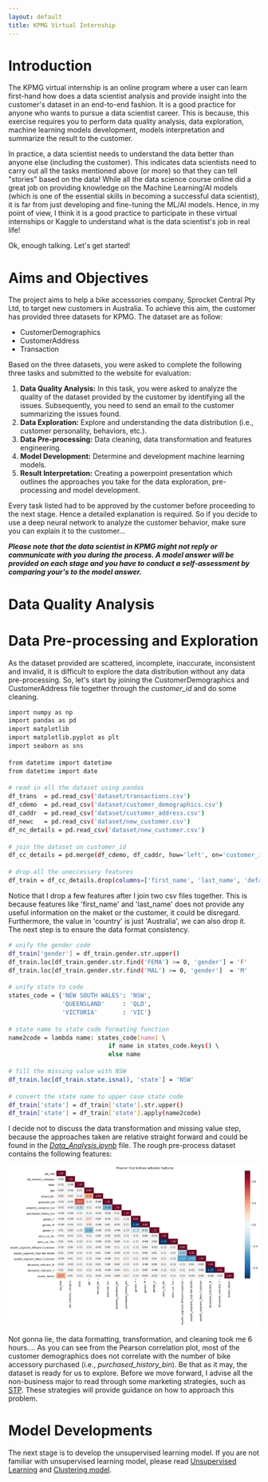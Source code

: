 ```yaml
---
layout: default
title: KPMG Virtual Internship
---
```


# Introduction
The KPMG virtual internship is an online program where a user can learn first-hand how does a data scientist analysis and provide insight into the customer's dataset in an end-to-end fashion. It is a good practice for anyone who wants to pursue a data scientist career. This is because, this exercise requires you to perform data quality analysis, data exploration, machine learning models development, models interpretation and summarize the result to the customer.

In practice, a data scientist needs to understand the data better than anyone else (including the customer). This indicates data scientists need to carry out all the tasks mentioned above (or more) so that they can tell "stories" based on the data! While all the data science course online did a great job on providing knowledge on the Machine Learning/AI models (which is one of the essential skills in becoming a successful data scientist), it is far from just developing and fine-tuning the ML/AI models. Hence, in my point of view, I think it is a good practice to participate in these virtual internships or Kaggle to understand what is the data scientist's job in real life!

Ok, enough talking. Let's get started!

# Aims and Objectives
The project aims to help a bike accessories company, Sprocket Central Pty Ltd, to target new customers in Australia.
To achieve this aim, the customer has provided three datasets for KPMG. The dataset are as follow:
* CustomerDemographics
* CustomerAddress
* Transaction

Based on the three datasets, you were asked to complete the following three tasks and submitted to the website for evaluation:
1. **Data Quality Analysis:** In this task, you were asked to analyze the quality of the dataset provided by the customer by identifying all the issues. Subsequently, you need to send an email to the customer summarizing the issues found.
2. **Data Exploration:** Explore and understanding the data distribution (i.e., customer personality, behaviors, etc.).
3. **Data Pre-processing:** Data cleaning, data transformation and features engineering. 
4. **Model Development:** Determine and development machine learning models.
5. **Result Interpretation:** Creating a powerpoint presentation which outlines the approaches you take for the data exploration, pre-processing and model development. 

Every task listed had to be approved by the customer before proceeding to the next stage. Hence a detailed explanation is required. 
So if you decide to use a deep neural network to analyze the customer behavior, make sure you can explain it to the customer...    

***Please note that the data scientist in KPMG might not reply or communicate with you during the process. A model answer will be provided on each stage and you have to conduct a self-assessment by comparing your's to the model answer.***

# Data Quality Analysis


# Data Pre-processing and Exploration
As the dataset provided are scattered, incomplete, inaccurate, inconsistent and invalid, it is difficult to explore the data distribution without any data pre-processing.
So, let's start by joining the CustomerDemographics and CustomerAddress file together through the *customer_id* and do some cleaning.

```bash
import numpy as np
import pandas as pd
import matplotlib
import matplotlib.pyplot as plt
import seaborn as sns

from datetime import datetime
from datetime import date

# read in all the dataset using pandas
df_trans  = pd.read_csv('dataset/transactions.csv')
df_cdemo  = pd.read_csv('dataset/customer_demographics.csv')
df_caddr  = pd.read_csv('dataset/customer_address.csv')
df_newc   = pd.read_csv('dataset/new_customer.csv')
df_nc_details = pd.read_csv('dataset/new_customer.csv')

# join the dataset on customer_id
df_cc_details = pd.merge(df_cdemo, df_caddr, how='left', on='customer_id')

# drop all the uneccessary features
df_train = df_cc_details.drop(columns=['first_name', 'last_name', 'default', 'country', 'address'], axis=0)

``` 
Notice that I drop a few features after I join two csv files together. 
This is because features like 'first_name' and 'last_name' does not provide any useful information on the maket or the customer, it could be disregard.
Furthermore, the value in 'country' is just 'Australia', we can also drop it. The next step is to ensure the data format consistency.

```bash
# unify the gender code
df_train['gender'] = df_train.gender.str.upper()
df_train.loc[df_train.gender.str.find('FEMA') >= 0, 'gender'] = 'F'
df_train.loc[df_train.gender.str.find('MAL') >= 0, 'gender']  = 'M'

# unify state to code
states_code = {'NEW SOUTH WALES': 'NSW',
               'QUEENSLAND'     : 'QLD',
               'VICTORIA'       : 'VIC'}

# state name to state code formating function
name2code = lambda name: states_code[name] \ 
                            if name in states_code.keys() \ 
                            else name

# fill the missing value with NSW
df_train.loc[df_train.state.isna(), 'state'] = 'NSW'

# convert the state name to upper case state code
df_train['state'] = df_train['state'].str.upper()
df_train['state'] = df_train['state'].apply(name2code)

```
I decide not to discuss the data transformation and missing value step, because the approaches taken are relative straight forward and could be found in the [*Data_Analysis.ipynb*](https://github.com/jacksenteh/KPMG_Virtual_Internship/blob/master/Data_Analysis.ipynb) file.
The rough pre-process dataset contains the following features: 

![Pearson_correlation](../images/pearson_corr_1.png)

Not gonna lie, the data formatting, transformation, and cleaning took me 6 hours....
As you can see from the Pearson correlation plot, most of the customer demographics does not correlate with the number of bike accessory purchased (i.e., *purchased_history_bin*).
Be that as it may, the dataset is ready for us to explore. Before we move forward, I advise all the non-business major to read through some marketing strategies, such as [STP](https://devrix.com/tutorial/stp-model-of-marketing-segmentation-targeting-positioning/).
These strategies will provide guidance on how to approach this problem.



# Model Developments
The next stage is to develop the unsupervised learning model. If you are not familiar with unsupervised learning model, please read [Unsupervised Learning](https://towardsdatascience.com/10-machine-learning-methods-that-every-data-scientist-should-know-3cc96e0eeee9) 
and [Clustering model](https://towardsdatascience.com/the-5-clustering-algorithms-data-scientists-need-to-know-a36d136ef68).  